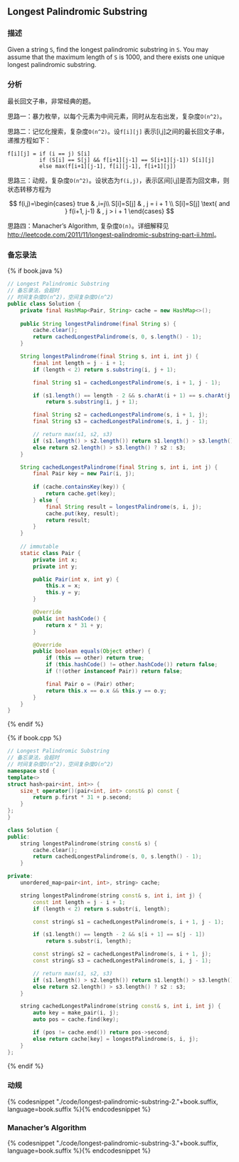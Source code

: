 ## Longest Palindromic Substring


### 描述

Given a string `S`, find the longest palindromic substring in `S`. You may assume that the maximum length of `S` is 1000, and there exists one unique longest palindromic substring.


### 分析

最长回文子串，非常经典的题。

思路一：暴力枚举，以每个元素为中间元素，同时从左右出发，复杂度`O(n^2)`。

思路二：记忆化搜索，复杂度`O(n^2)`。设`f[i][j]` 表示[i,j]之间的最长回文子串，递推方程如下：

```
f[i][j] = if (i == j) S[i]
          if (S[i] == S[j] && f[i+1][j-1] == S[i+1][j-1]) S[i][j]
          else max(f[i+1][j-1], f[i][j-1], f[i+1][j])
```

思路三：动规，复杂度`O(n^2)`。设状态为`f(i,j)`，表示区间[i,j]是否为回文串，则状态转移方程为

$$
f(i,j)=\begin{cases}
true & ,i=j\\
S[i]=S[j] & , j = i + 1 \\
S[i]=S[j] \text{ and } f(i+1, j-1) & , j > i + 1
\end{cases}
$$

思路四：Manacher’s Algorithm, 复杂度`O(n)`。详细解释见 <http://leetcode.com/2011/11/longest-palindromic-substring-part-ii.html>。


### 备忘录法

{% if book.java %}
```java
// Longest Palindromic Substring
// 备忘录法，会超时
// 时间复杂度O(n^2)，空间复杂度O(n^2)
public class Solution {
    private final HashMap<Pair, String> cache = new HashMap<>();
    
    public String longestPalindrome(final String s) {
        cache.clear();
        return cachedLongestPalindrome(s, 0, s.length() - 1);
    }

    String longestPalindrome(final String s, int i, int j) {
        final int length = j - i + 1;
        if (length < 2) return s.substring(i, j + 1);

        final String s1 = cachedLongestPalindrome(s, i + 1, j - 1);

        if (s1.length() == length - 2 && s.charAt(i + 1) == s.charAt(j - 1))
            return s.substring(i, j + 1);

        final String s2 = cachedLongestPalindrome(s, i + 1, j);
        final String s3 = cachedLongestPalindrome(s, i, j - 1);

        // return max(s1, s2, s3)
        if (s1.length() > s2.length()) return s1.length() > s3.length() ? s1 : s3;
        else return s2.length() > s3.length() ? s2 : s3;
    }

    String cachedLongestPalindrome(final String s, int i, int j) {
        final Pair key = new Pair(i, j);
        
        if (cache.containsKey(key)) {
            return cache.get(key);
        } else {
            final String result = longestPalindrome(s, i, j);
            cache.put(key, result);
            return result;
        }
    }
    
    // immutable
    static class Pair {
        private int x;
        private int y;

        public Pair(int x, int y) {
            this.x = x;
            this.y = y;
        }

        @Override
        public int hashCode() {
            return x * 31 + y;
        }

        @Override
        public boolean equals(Object other) {
            if (this == other) return true;
            if (this.hashCode() != other.hashCode()) return false;
            if (!(other instanceof Pair)) return false;

            final Pair o = (Pair) other;
            return this.x == o.x && this.y == o.y;
        }
    }
}
```
{% endif %}

{% if book.cpp %}
```cpp
// Longest Palindromic Substring
// 备忘录法，会超时
// 时间复杂度O(n^2)，空间复杂度O(n^2)
namespace std {
template<>
struct hash<pair<int, int>> {
    size_t operator()(pair<int, int> const& p) const {
        return p.first * 31 + p.second;
    }
};
}

class Solution {
public:
    string longestPalindrome(string const& s) {
        cache.clear();
        return cachedLongestPalindrome(s, 0, s.length() - 1);
    }

private:
    unordered_map<pair<int, int>, string> cache;

    string longestPalindrome(string const& s, int i, int j) {
        const int length = j - i + 1;
        if (length < 2) return s.substr(i, length);

        const string& s1 = cachedLongestPalindrome(s, i + 1, j - 1);

        if (s1.length() == length - 2 && s[i + 1] == s[j - 1])
            return s.substr(i, length);

        const string& s2 = cachedLongestPalindrome(s, i + 1, j);
        const string& s3 = cachedLongestPalindrome(s, i, j - 1);

        // return max(s1, s2, s3)
        if (s1.length() > s2.length()) return s1.length() > s3.length() ? s1 : s3;
        else return s2.length() > s3.length() ? s2 : s3;
    }

    string cachedLongestPalindrome(string const& s, int i, int j) {
        auto key = make_pair(i, j);
        auto pos = cache.find(key);

        if (pos != cache.end()) return pos->second;
        else return cache[key] = longestPalindrome(s, i, j);
    }
};
```
{% endif %}


### 动规

{% codesnippet "./code/longest-palindromic-substring-2."+book.suffix, language=book.suffix %}{% endcodesnippet %}


### Manacher’s Algorithm

{% codesnippet "./code/longest-palindromic-substring-3."+book.suffix, language=book.suffix %}{% endcodesnippet %}
